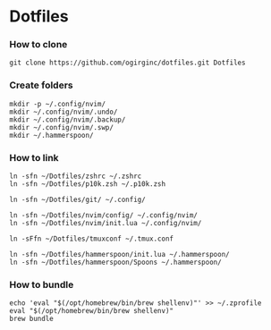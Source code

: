 # Dotfiles

### How to clone

```
git clone https://github.com/ogirginc/dotfiles.git Dotfiles
```

### Create folders

```
mkdir -p ~/.config/nvim/
mkdir ~/.config/nvim/.undo/
mkdir ~/.config/nvim/.backup/
mkdir ~/.config/nvim/.swp/
mkdir ~/.hammerspoon/
```

### How to link

```
ln -sfn ~/Dotfiles/zshrc ~/.zshrc
ln -sfn ~/Dotfiles/p10k.zsh ~/.p10k.zsh
```

```
ln -sfn ~/Dotfiles/git/ ~/.config/
```

```
ln -sfn ~/Dotfiles/nvim/config/ ~/.config/nvim/
ln -sfn ~/Dotfiles/nvim/init.lua ~/.config/nvim/
```

```
ln -sFfn ~/Dotfiles/tmuxconf ~/.tmux.conf
```

```
ln -sfn ~/Dotfiles/hammerspoon/init.lua ~/.hammerspoon/
ln -sfn ~/Dotfiles/hammerspoon/Spoons ~/.hammerspoon/
```

### How to bundle

```
echo 'eval "$(/opt/homebrew/bin/brew shellenv)"' >> ~/.zprofile
eval "$(/opt/homebrew/bin/brew shellenv)"
brew bundle
```

